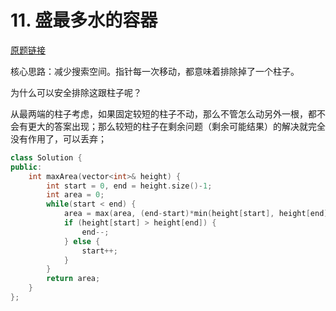# 11. 盛最多水的容器 

[原题链接](https://leetcode-cn.com/problems/container-with-most-water/)

核心思路：减少搜索空间。指针每一次移动，都意味着排除掉了一个柱子。

为什么可以安全排除这跟柱子呢？

从最两端的柱子考虑，如果固定较短的柱子不动，那么不管怎么动另外一根，都不会有更大的答案出现；那么较短的柱子在剩余问题（剩余可能结果）的解决就完全没有作用了，可以丢弃；

```cpp
class Solution {
public:
    int maxArea(vector<int>& height) {
        int start = 0, end = height.size()-1;
        int area = 0;
        while(start < end) {
            area = max(area, (end-start)*min(height[start], height[end]));
            if (height[start] > height[end]) {
                end--;
            } else {
                start++;
            }
        }
        return area;
    }
};
```
